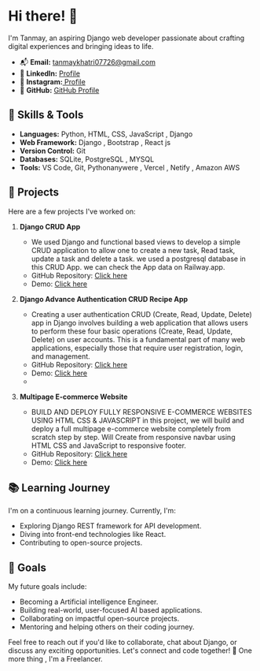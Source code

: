# Hi there! 👋

I'm Tanmay, an aspiring Django web developer passionate about crafting digital experiences and bringing ideas to life.

<!-- 🌐 **Portfolio:** [Your Portfolio Website](https://yourportfolio.com) -->
- 📬 **Email:** tanmaykhatri07726@gmail.com
- 📱 **LinkedIn:** [ Profile ](https://www.linkedin.com/in/tanmay-khatri-6190961b2)
- 🤘 **Instagram:**[ Profile ](https://instagram.com/tanmaykhatri__?igshid=ZDdkNTZiNTM=)
- 🚀 **GitHub:** [GitHub Profile](https://github.com/GODZ-k)

## 💼 Skills & Tools

- **Languages:** Python, HTML, CSS, JavaScript , Django 
- **Web Framework:** Django , Bootstrap , React js
- **Version Control:** Git
- **Databases:** SQLite, PostgreSQL , MYSQL
- **Tools:** VS Code, Git, Pythonanywere , Vercel , Netify , Amazon AWS 

## 🌟 Projects

Here are a few projects I've worked on:

1. **Django CRUD App**
   - We used Django and functional based views to develop a simple CRUD application to allow one to create a new task, Read task, update a task and delete a task. we used a postgresql 
     database in this CRUD App. we can check the App data on Railway.app.
   - GitHub Repository: [Click here](https://github.com/GODZ-k/django_crud_app.git)
   - Demo: [Click here](https://curdoperationapp.pythonanywhere.com/)

2. **Django Advance Authentication CRUD Recipe App**
   - Creating a user authentication CRUD (Create, Read, Update, Delete) app in Django involves building a web application that allows users to perform these four basic operations (Create, Read, Update, Delete) on user accounts. This is a fundamental part of many web applications, especially those that require user registration, login, and management.
   - GitHub Repository: [Click here](https://github.com/GODZ-k/Django_Advance_CRUD_Recipe_App.git)
   - Demo: [Click here](https://curdvegapp.pythonanywhere.com)
   - 
3. **Multipage E-commerce Website**
   - BUILD AND DEPLOY FULLY RESPONSIVE E-COMMERCE WEBSITES USING HTML CSS & JAVASCRIPT in this project, we will build and deploy a full multipage e-commerce website completely from scratch step by step. Will Create from responsive navbar using HTML CSS and JavaScript to responsive footer.
   - GitHub Repository: [Click here](https://github.com/GODZ-k/Build-and-Deploy-Ecommerce-Website.git)
   - Demo: [Click here](https://lovely-bavarois-e53407.netlify.app/)

## 📚 Learning Journey

I'm on a continuous learning journey. Currently, I'm:

- Exploring Django REST framework for API development.
- Diving into front-end technologies like React.
- Contributing to open-source projects.

## 🌱 Goals

My future goals include:

- Becoming a Artificial intelligence Engineer.
- Building real-world, user-focused AI based applications.
- Collaborating on impactful open-source projects.
- Mentoring and helping others on their coding journey.

Feel free to reach out if you'd like to collaborate, chat about Django, or discuss any exciting opportunities. Let's connect and code together! 🚀
One more thing , I'm a Freelancer.

